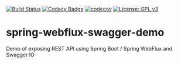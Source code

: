 [![Build Status](https://travis-ci.com/rednavis/spring-webflux-swagger-demo.svg?branch=master)](https://travis-ci.com/rednavis/spring-webflux-swagger-demo)
[![Codacy Badge](https://api.codacy.com/project/badge/Grade/143579ed76ba41e88c2d0a1d8744a48d)](https://app.codacy.com/gh/rednavis/spring-webflux-swagger-demo?utm_source=github.com&utm_medium=referral&utm_content=rednavis/spring-webflux-swagger-demo&utm_campaign=Badge_Grade_Dashboard)
[![codecov](https://codecov.io/gh/rednavis/spring-webflux-swagger-demo/branch/master/graph/badge.svg)](https://codecov.io/gh/rednavis/spring-webflux-swagger-demo)
[![License: GPL v3](https://img.shields.io/badge/License-GPLv3-blue.svg)](https://www.gnu.org/licenses/gpl-3.0)

# spring-webflux-swagger-demo
Demo of exposing REST API using Spring Boot / Spring WebFlux and Swagger IO
